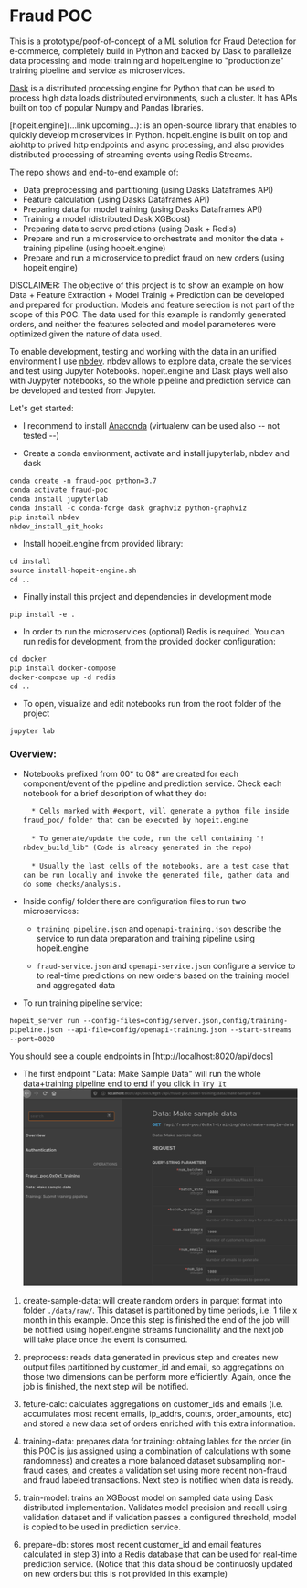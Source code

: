 # Fraud POC

This is a prototype/poof-of-concept of a ML solution for Fraud Detection for e-commerce,
completely build in Python and backed by Dask to parallelize data processing and model training
and hopeit.engine to "productionize" training pipeline and service as microservices.

[Dask](https://dask.org/) is a distributed processing engine for Python that can be used to process high data loads distributed environments, such a cluster. It has APIs built on top of popular Numpy and Pandas libraries.

[hopeit.engine](...link upcoming...): is an open-source library that enables to quickly develop microservices in Python. hopeit.engine is built on top and aiohttp to prived http endpoints and async processing,  and also provides distributed processing of streaming events using Redis Streams.

The repo shows and end-to-end example of:
- Data preprocessing and partitioning (using Dasks Dataframes API)
- Feature calculation (using Dasks Dataframes API)
- Preparing data for model training (using Dasks Dataframes API)
- Training a model (distributed Dask XGBoost)
- Preparing data to serve predictions (using Dask + Redis)
- Prepare and run a microservice to orchestrate and monitor the data + training pipeline (using hopeit.engine)
- Prepare and run a microservice to predict fraud on new orders (using hopeit.engine) 

DISCLAIMER: The objective of this project is to show an example on how Data + Feature Extraction +
Model Trainig + Prediction can be developed and prepared for production. Models and feature selection
is not part of the scope of this POC. The data used for this example
is randomly generated orders, and neither the features selected and model parameteres were optimized
given the nature of data used.

To enable development, testing and working with the data in an unified environment I use [nbdev](https://github.com/fastai/nbdev). nbdev allows to explore data, create the services and test using Jupyter Notebooks. hopeit.engine and Dask plays well also with Juypyter notebooks, so the whole pipeline and prediction service can be developed and tested from Jupyter.

Let's get started:

* I recommend to install [Anaconda](https://docs.anaconda.com/anaconda/install/) (virtualenv can be used also -- not tested --)

* Create a conda environment, activate and install jupyterlab, nbdev and dask
```
conda create -n fraud-poc python=3.7
conda activate fraud-poc
conda install jupyterlab
conda install -c conda-forge dask graphviz python-graphviz 
pip install nbdev
nbdev_install_git_hooks
```

* Install hopeit.engine from provided library:
```
cd install
source install-hopeit-engine.sh
cd ..
```

* Finally install this project and dependencies in development mode
```
pip install -e .
```

* In order to run the microservices (optional) Redis is required. You can run redis for development, from the provided docker configuration:
```
cd docker
pip install docker-compose
docker-compose up -d redis
cd ..
```

* To open, visualize and edit notebooks run from the root folder of the project
```
jupyter lab
```

### Overview:

* Notebooks prefixed from 00* to 08* are created for each component/event of the pipeline and prediction service. Check each notebook for a brief description of what they do:
    
        * Cells marked with #export, will generate a python file inside fraud_poc/ folder that can be executed by hopeit.engine
        
        * To generate/update the code, run the cell containing "! nbdev_build_lib" (Code is already generated in the repo)
        
        * Usually the last cells of the notebooks, are a test case that can be run locally and invoke the generated file, gather data and do some checks/analysis.
        
* Inside config/ folder there are configuration files to run two microservices:

    * `training_pipeline.json` and `openapi-training.json` describe the service to run data preparation and training pipeline using hopeit.engine
    
    * `fraud-service.json` and `openapi-service.json` configure a service to to real-time predictions on new orders based on the training model and aggregated data
    

* To run training pipeline service:

```
hopeit_server run --config-files=config/server.json,config/training-pipeline.json --api-file=config/openapi-training.json --start-streams --port=8020
```
        
You should see a couple endpoints in [http://localhost:8020/api/docs]

* The first endpoint "Data: Make Sample Data" will run the whole data+training pipeline end to end if you click in `Try It`
![](docs/img/api01.png)

1) create-sample-data: will create random orders in parquet format into folder `./data/raw/`. This dataset is partitioned by time periods, i.e. 1 file x month in this example. Once this step is finished the end of the job will be notified using hopeit.engine streams funcionallity and the next job will take place once the event is consumed.

2) preprocess: reads data generated in previous step and creates new output files partitioned by customer_id and email, so aggregations on those two dimensions can be perform more efficiently. Again, once the job is finished, the next step will be notified.

3) feture-calc: calculates aggregations on customer_ids and emails (i.e. accumulates most recent emails, ip_addrs, counts, order_amounts, etc) and stored a new data set of orders enriched with this extra information.

4) training-data: prepares data for training: obtaing lables for the order (in this POC is jus assigned using a combination of calculations with some randomness) and creates a more balanced dataset subsampling non-fraud cases, and creates a validation set using more recent non-fraud and fraud labeled transactions. Next step is notified when data is ready.

5) train-model: trains an XGBoost model on sampled data using Dask distributed implementation. Validates model precision and recall using validation dataset and if validation passes a configured threshold, model is copied to be used in prediction service.

6) prepare-db: stores most recent customer_id and email features calculated in step 3) into a Redis database that can be used for real-time prediction service. (Notice that this data should be continuosly updated on new orders but this is not provided in this example)







